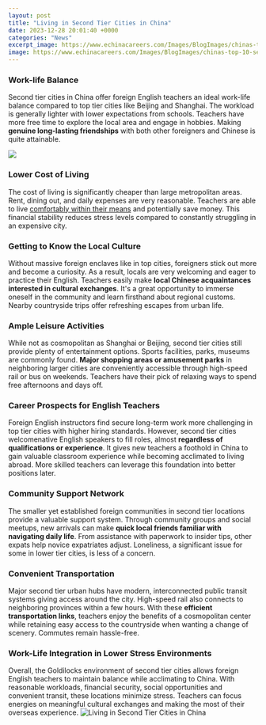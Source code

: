 ```yaml
---
layout: post
title: "Living in Second Tier Cities in China"
date: 2023-12-28 20:01:40 +0000
categories: "News"
excerpt_image: https://www.echinacareers.com/Images/BlogImages/chinas-top-10-second-tier-city.jpg
image: https://www.echinacareers.com/Images/BlogImages/chinas-top-10-second-tier-city.jpg
---
```


### Work-life Balance  
Second tier cities in China offer foreign English teachers an ideal work-life balance compared to top tier cities like Beijing and Shanghai. The workload is generally lighter with lower expectations from schools. Teachers have more free time to explore the local area and engage in hobbies. Making **genuine long-lasting friendships** with both other foreigners and Chinese is quite attainable. 

![](http://resource.dezshira.com/Resources/4517/CB_2015_7_issue_infographic2.jpg)
### Lower Cost of Living
The cost of living is significantly cheaper than large metropolitan areas. Rent, dining out, and daily expenses are very reasonable. Teachers are able to live [comfortably within their means](https://pagetimes.github.io/2024-01-10-ud2f0-ubaa8-ub974-ub808-uc2a4-ud14c-uc548-uc804-uc5ec-ud589-uac00-uc774-ub4dc/) and potentially save money. This financial stability reduces stress levels compared to constantly struggling in an expensive city.
### Getting to Know the Local Culture   
Without massive foreign enclaves like in top cities, foreigners stick out more and become a curiosity. As a result, locals are very welcoming and eager to practice their English. Teachers easily make **local Chinese acquaintances interested in cultural exchanges**. It's a great opportunity to immerse oneself in the community and learn firsthand about regional customs. Nearby countryside trips offer refreshing escapes from urban life.
### Ample Leisure Activities  
While not as cosmopolitan as Shanghai or Beijing, second tier cities still provide plenty of entertainment options. Sports facilities, parks, museums are commonly found. **Major shopping areas or amusement parks** in neighboring larger cities are conveniently accessible through high-speed rail or bus on weekends. Teachers have their pick of relaxing ways to spend free afternoons and days off.
### Career Prospects for English Teachers
Foreign English instructors find secure long-term work more challenging in top tier cities with higher hiring standards. However, second tier cities welcomenative English speakers to fill roles, almost **regardless of qualifications or experience**. It gives new teachers a foothold in China to gain valuable classroom experience while becoming acclimated to living abroad. More skilled teachers can leverage this foundation into better positions later.
### Community Support Network  
The smaller yet established foreign communities in second tier locations provide a valuable support system. Through community groups and social meetups, new arrivals can make **quick local friends familiar with navigating daily life**. From assistance with paperwork to insider tips, other expats help novice expatriates adjust. Loneliness, a significant issue for some in lower tier cities, is less of a concern.
### Convenient Transportation
Major second tier urban hubs have modern, interconnected public transit systems giving access around the city. High-speed rail also connects to neighboring provinces within a few hours. With these **efficient transportation links**, teachers enjoy the benefits of a cosmopolitan center while retaining easy access to the countryside when wanting a change of scenery. Commutes remain hassle-free. 
### Work-Life Integration in Lower Stress Environments
Overall, the Goldilocks environment of second tier cities allows foreign English teachers to maintain balance while acclimating to China. With reasonable workloads, financial security, social opportunities and convenient transit, these locations minimize stress. Teachers can focus energies on meaningful cultural exchanges and making the most of their overseas experience.
![Living in Second Tier Cities in China](https://www.echinacareers.com/Images/BlogImages/chinas-top-10-second-tier-city.jpg)